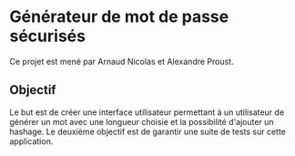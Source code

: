 # Générateur de mot de passe sécurisés
Ce projet est mené par Arnaud Nicolas et Alexandre Proust.

## Objectif
Le but est de créer une interface utilisateur permettant à un utilisateur de générer un mot avec une longueur choisie et la possibilité d'ajouter un hashage.
Le deuxième objectif est de garantir une suite de tests sur cette application.